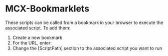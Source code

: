 # MCX-Bookmarklets

These scripts can be called from a bookmark in your browser to execute the associated script.  To add them: 
1. Create a new bookmark
2. For the URL, enter: 
3. Change the [ScriptPath] section to the associated script you want to run
